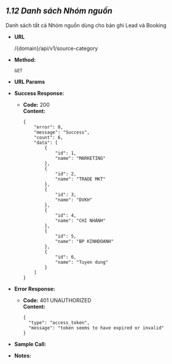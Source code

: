 ***1.12 Danh sách Nhóm nguồn***
----
  Danh sách tất cả Nhóm nguồn dùng cho bản ghi Lead và Booking

* **URL**

  /{domain}/api/v1/source-category

* **Method:**

  `GET`
  
*  **URL Params**

* **Success Response:**
  
  * **Code:** 200 <br />
    **Content:** 
    ```
    {
        "error": 0,
        "message": "Success",
        "count": 6,
        "data": [
            {
                "id": 1,
                "name": "MARKETING"
            },
            {
                "id": 2,
                "name": "TRADE MKT"
            },
            {
                "id": 3,
                "name": "DVKH"
            },
            {
                "id": 4,
                "name": "CHI NHÁNH"
            },
            {
                "id": 5,
                "name": "BP KINHDOANH"
            },
            {
                "id": 6,
                "name": "Tuyen dung"
            }
        ]
    }
    ```
 
* **Error Response:**


  * **Code:** 401 UNAUTHORIZED <br />
    **Content:** 
    ```
    {
      "type": "access_token",
      "message": "token seems to have expired or invalid"
    }

    ```

* **Sample Call:**


* **Notes:**
